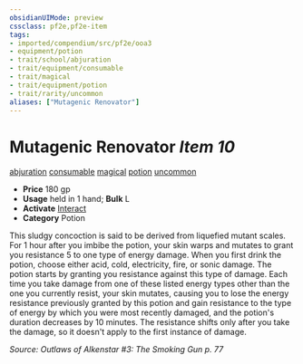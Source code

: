 ```yaml
---
obsidianUIMode: preview
cssclass: pf2e,pf2e-item
tags:
- imported/compendium/src/pf2e/ooa3
- equipment/potion
- trait/school/abjuration
- trait/equipment/consumable
- trait/magical
- trait/equipment/potion
- trait/rarity/uncommon
aliases: ["Mutagenic Renovator"]
---
```

# Mutagenic Renovator *Item 10*  
[abjuration](abjuration.md)  [consumable](consumable.md)  [magical](magical.md)  [potion](potion.md)  [uncommon](uncommon.md)  

- **Price** 180 gp
- **Usage** held in 1 hand; **Bulk** L
- **Activate** [Interact](interact.md)
- **Category** Potion

This sludgy concoction is said to be derived from liquefied mutant scales. For 1 hour after you imbibe the potion, your skin warps and mutates to grant you resistance 5 to one type of energy damage. When you first drink the potion, choose either acid, cold, electricity, fire, or sonic damage. The potion starts by granting you resistance against this type of damage. Each time you take damage from one of these listed energy types other than the one you currently resist, your skin mutates, causing you to lose the energy resistance previously granted by this potion and gain resistance to the type of energy by which you were most recently damaged, and the potion's duration decreases by 10 minutes. The resistance shifts only after you take the damage, so it doesn't apply to the first instance of damage.

*Source: Outlaws of Alkenstar #3: The Smoking Gun p. 77*